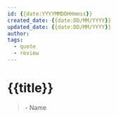 ```yaml
---
id: {{date:YYYYMMDDHHmmss}}
created_date: {{date:DD/MM/YYYY}}
updated_date: {{date:DD/MM/YYYY}}
author: 
tags: 
  - quote
  - review
---
```


# {{title}}
> 
> 
> <div class="signature"> - Name </div>